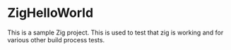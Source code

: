 # ZigHelloWorld
This is a sample Zig project.
This is used to test that zig is working and for various other build process tests.
